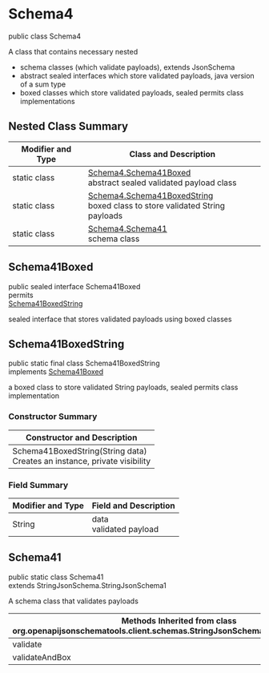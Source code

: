 # Schema4
public class Schema4<br>

A class that contains necessary nested
- schema classes (which validate payloads), extends JsonSchema
- abstract sealed interfaces which store validated payloads, java version of a sum type
- boxed classes which store validated payloads, sealed permits class implementations

## Nested Class Summary
| Modifier and Type | Class and Description |
| ----------------- | ---------------------- |
| static class | [Schema4.Schema41Boxed](#schema41boxed)<br> abstract sealed validated payload class |
| static class | [Schema4.Schema41BoxedString](#schema41boxedstring)<br> boxed class to store validated String payloads |
| static class | [Schema4.Schema41](#schema41)<br> schema class |

## Schema41Boxed
public sealed interface Schema41Boxed<br>
permits<br>
[Schema41BoxedString](#schema41boxedstring)

sealed interface that stores validated payloads using boxed classes

## Schema41BoxedString
public static final class Schema41BoxedString<br>
implements [Schema41Boxed](#schema41boxed)

a boxed class to store validated String payloads, sealed permits class implementation

### Constructor Summary
| Constructor and Description |
| --------------------------- |
| Schema41BoxedString(String data)<br>Creates an instance, private visibility |

### Field Summary
| Modifier and Type | Field and Description |
| ----------------- | ---------------------- |
| String | data<br>validated payload |

## Schema41
public static class Schema41<br>
extends StringJsonSchema.StringJsonSchema1

A schema class that validates payloads

| Methods Inherited from class org.openapijsonschematools.client.schemas.StringJsonSchema.StringJsonSchema1 |
| ------------------------------------------------------------------ |
| validate                                                           |
| validateAndBox                                                     |
